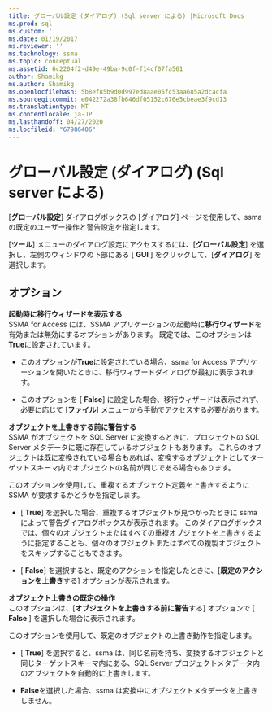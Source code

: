 ```yaml
---
title: グローバル設定 (ダイアログ) (Sql server による) |Microsoft Docs
ms.prod: sql
ms.custom: ''
ms.date: 01/19/2017
ms.reviewer: ''
ms.technology: ssma
ms.topic: conceptual
ms.assetid: 6c2204f2-d49e-49ba-9c0f-f14cf07fa561
author: Shamikg
ms.author: Shamikg
ms.openlocfilehash: 5b8ef85b9d0d997ed8aae05fc53aa685a2dcacfa
ms.sourcegitcommit: e042272a38fb646df05152c676e5cbeae3f9cd13
ms.translationtype: MT
ms.contentlocale: ja-JP
ms.lasthandoff: 04/27/2020
ms.locfileid: "67986406"
---
```

# <a name="global-settings-dialogs-accesstosql"></a>グローバル設定 (ダイアログ) (Sql server による)
[**グローバル設定**] ダイアログボックスの [ダイアログ] ページを使用して、ssma の既定のユーザー操作と警告設定を指定します。  
  
[**ツール**] メニューのダイアログ設定にアクセスするには、[**グローバル設定**] を選択し、左側のウィンドウの下部にある [ **GUI** ] をクリックして、[**ダイアログ**] を選択します。  
  
## <a name="options"></a>オプション  
**起動時に移行ウィザードを表示する**  
SSMA for Access には、SSMA アプリケーションの起動時に**移行ウィザード**を有効または無効にするオプションがあります。 既定では、このオプションは**True**に設定されています。  
  
-   このオプションが**True**に設定されている場合、ssma for Access アプリケーションを開いたときに、移行ウィザードダイアログが最初に表示されます。  
  
-   このオプションを [ **False**] に設定した場合、移行ウィザードは表示されず、必要に応じて [**ファイル**] メニューから手動でアクセスする必要があります。  
  
**オブジェクトを上書きする前に警告する**  
SSMA がオブジェクトを SQL Server に変換するときに、プロジェクトの SQL Server メタデータに既に存在しているオブジェクトもあります。 これらのオブジェクトは既に変換されている場合もあれば、変換するオブジェクトとしてターゲットスキーマ内でオブジェクトの名前が同じである場合もあります。  
  
このオプションを使用して、重複するオブジェクト定義を上書きするように SSMA が要求するかどうかを指定します。  
  
-   [ **True**] を選択した場合、重複するオブジェクトが見つかったときに ssma によって警告ダイアログボックスが表示されます。 このダイアログボックスでは、個々のオブジェクトまたはすべての重複オブジェクトを上書きするように指定することも、個々のオブジェクトまたはすべての複製オブジェクトをスキップすることもできます。  
  
-   [ **False**] を選択すると、既定のアクションを指定したときに、[**既定のアクションを上書き**する] オプションが表示されます。  
  
**オブジェクト上書きの既定の操作**  
このオプションは、[**オブジェクトを上書きする前に警告**する] オプションで [ **False** ] を選択した場合に表示されます。  
  
このオプションを使用して、既定のオブジェクトの上書き動作を指定します。  
  
-   [ **True**] を選択すると、ssma は、同じ名前を持ち、変換するオブジェクトと同じターゲットスキーマ内にある、SQL Server プロジェクトメタデータ内のオブジェクトを自動的に上書きします。  
  
-   **False**を選択した場合、ssma は変換中にオブジェクトメタデータを上書きしません。  
  
